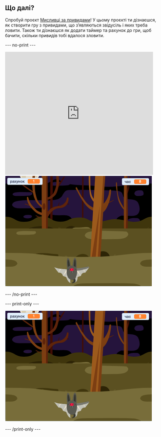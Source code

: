 ## Що далі?

Спробуй проєкт [Мисливці за привидами](https://projects.raspberrypi.org/uk-UA/projects/ghostbusters?utm_source=pathway&utm_medium=whatnext&utm_campaign=projects)! У цьому проєкті ти дізнаєшся, як створити гру з привидами, що з’являються звідусіль і яких треба ловити. Також ти дізнаєшся як додати таймер та рахунок до гри, щоб бачити, скільки привидів тобі вдалося зловити.

--- no-print ---

<div class="scratch-preview">
  <iframe allowtransparency="true" width="485" height="402" src="https://scratch.mit.edu/projects/embed/951081508/?autostart=false" frameborder="0" scrolling="no"></iframe>
  <img src="images/ghostbusters-static.png">
</div>

--- /no-print ---

--- print-only ---

![попередній перегляд](images/ghostbusters-static.png)

--- /print-only ---